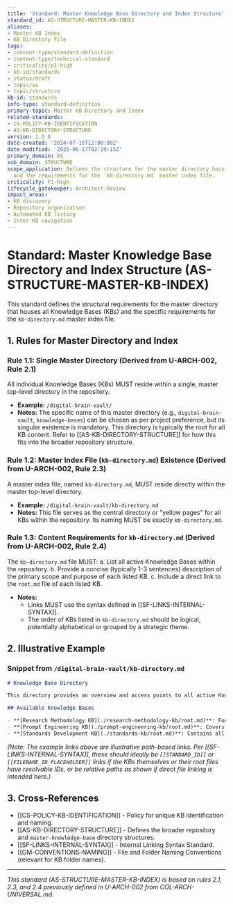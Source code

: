 ```yaml
---
title: 'Standard: Master Knowledge Base Directory and Index Structure'
standard_id: AS-STRUCTURE-MASTER-KB-INDEX
aliases:
- Master KB Index
- KB Directory File
tags:
- content-type/standard-definition
- content-type/technical-standard
- criticality/p1-high
- kb-id/standards
- status/draft
- topic/as
- topic/structure
kb-id: standards
info-type: standard-definition
primary-topic: Master KB Directory and Index
related-standards:
- CS-POLICY-KB-IDENTIFICATION
- AS-KB-DIRECTORY-STRUCTURE
version: 1.0.0
date-created: '2024-07-15T12:00:00Z'
date-modified: '2025-06-17T02:29:15Z'
primary_domain: AS
sub_domain: STRUCTURE
scope_application: Defines the structure for the master directory housing all KBs
  and the requirements for the `kb-directory.md` master index file.
criticality: P1-High
lifecycle_gatekeeper: Architect-Review
impact_areas:
- KB discovery
- Repository organization
- Automated KB listing
- Inter-KB navigation
---
```

# Standard: Master Knowledge Base Directory and Index Structure (AS-STRUCTURE-MASTER-KB-INDEX)

This standard defines the structural requirements for the master directory that houses all Knowledge Bases (KBs) and the specific requirements for the `kb-directory.md` master index file.

## 1. Rules for Master Directory and Index

### Rule 1.1: Single Master Directory (Derived from U-ARCH-002, Rule 2.1)
All individual Knowledge Bases (KBs) MUST reside within a single, master top-level directory in the repository.
*   **Example:** `/digital-brain-vault/`
*   **Notes:** The specific name of this master directory (e.g., `digital-brain-vault`, `knowledge-bases`) can be chosen as per project preference, but its singular existence is mandatory. This directory is typically the root for all KB content. Refer to [[AS-KB-DIRECTORY-STRUCTURE]] for how this fits into the broader repository structure.

### Rule 1.2: Master Index File (`kb-directory.md`) Existence (Derived from U-ARCH-002, Rule 2.3)
A master index file, named `kb-directory.md`, MUST reside directly within the master top-level directory.
*   **Example:** `/digital-brain-vault/kb-directory.md`
*   **Notes:** This file serves as the central directory or "yellow pages" for all KBs within the repository. Its naming MUST be exactly `kb-directory.md`.

### Rule 1.3: Content Requirements for `kb-directory.md` (Derived from U-ARCH-002, Rule 2.4)
The `kb-directory.md` file MUST:
    a.  List all active Knowledge Bases within the repository.
    b.  Provide a concise (typically 1-3 sentences) description of the primary scope and purpose of each listed KB.
    c.  Include a direct link to the `root.md` file of each listed KB.
*   **Notes:**
    *   Links MUST use the syntax defined in [[SF-LINKS-INTERNAL-SYNTAX]].
    *   The order of KBs listed in `kb-directory.md` should be logical, potentially alphabetical or grouped by a strategic theme.

## 2. Illustrative Example

### Snippet from `/digital-brain-vault/kb-directory.md`

```markdown
# Knowledge Base Directory

This directory provides an overview and access points to all active Knowledge Bases.

## Available Knowledge Bases

- **[Research Methodology KB](./research-methodology-kb/root.md)**: Focuses on research design, data collection, analysis, and open science practices for generating complex workflows. Excludes funding and ethics.
- **[Prompt Engineering KB](./prompt-engineering-kb/root.md)**: Covers principles, techniques, and frameworks for designing effective prompts for Large Language Models, including prompt construction, optimization, and management.
- **[Standards Development KB](./standards-kb/root.md)**: Contains all standards, policies, and guidelines for creating, managing, and governing content within the knowledge ecosystem.
```
*(Note: The example links above are illustrative path-based links. Per [[SF-LINKS-INTERNAL-SYNTAX]], these should ideally be `[[STANDARD_ID]]` or `[[FILENAME_ID_PLACEHOLDER]]` links if the KBs themselves or their root files have resolvable IDs, or be relative paths as shown if direct file linking is intended here.)*

## 3. Cross-References
- [[CS-POLICY-KB-IDENTIFICATION]] - Policy for unique KB identification and naming.
- [[AS-KB-DIRECTORY-STRUCTURE]] - Defines the broader repository and `master-knowledge-base` directory structures.
- [[SF-LINKS-INTERNAL-SYNTAX]] - Internal Linking Syntax Standard.
- [[GM-CONVENTIONS-NAMING]] - File and Folder Naming Conventions (relevant for KB folder names).

---
*This standard (AS-STRUCTURE-MASTER-KB-INDEX) is based on rules 2.1, 2.3, and 2.4 previously defined in U-ARCH-002 from COL-ARCH-UNIVERSAL.md.*
